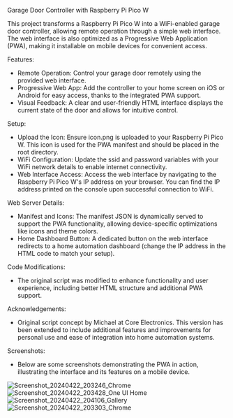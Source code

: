 Garage Door Controller with Raspberry Pi Pico W

This project transforms a Raspberry Pi Pico W into a WiFi-enabled garage door controller, allowing remote operation through a simple web interface. The web interface is also optimized as a Progressive Web Application (PWA), making it installable on mobile devices for convenient access.

Features:
- Remote Operation: Control your garage door remotely using the provided web interface.
- Progressive Web App: Add the controller to your home screen on iOS or Android for easy access, thanks to the integrated PWA support.
- Visual Feedback: A clear and user-friendly HTML interface displays the current state of the door and allows for intuitive control.

Setup:
- Upload the Icon: Ensure icon.png is uploaded to your Raspberry Pi Pico W. This icon is used for the PWA manifest and should be placed in the root directory.
- WiFi Configuration: Update the ssid and password variables with your WiFi network details to enable internet connectivity.
- Web Interface Access: Access the web interface by navigating to the Raspberry Pi Pico W's IP address on your browser. You can find the IP address printed on the console upon successful connection to WiFi.

Web Server Details:
- Manifest and Icons: The manifest JSON is dynamically served to support the PWA functionality, allowing device-specific optimizations like icons and theme colors.
- Home Dashboard Button: A dedicated button on the web interface redirects to a home automation dashboard (change the IP address in the HTML code to match your setup).

Code Modifications:
- The original script was modified to enhance functionality and user experience, including better HTML structure and additional PWA support.

Acknowledgements:
- Original script concept by Michael at Core Electronics. This version has been extended to include additional features and improvements for personal use and ease of integration into home automation systems.

Screenshots:
- Below are some screenshots demonstrating the PWA in action, illustrating the interface and its features on a mobile device.


![Screenshot_20240422_203246_Chrome](https://github.com/MrLately/garage_door/assets/94589563/dcc14640-c507-46e5-8a30-2688434d2199)
![Screenshot_20240422_203428_One UI Home](https://github.com/MrLately/garage_door/assets/94589563/8f5f21ca-5e21-4ac2-8537-7ccd8308c147)
![Screenshot_20240422_204106_Gallery](https://github.com/MrLately/garage_door/assets/94589563/0f08d5bf-0a27-4aa9-959d-1aeeb444d82b)
![Screenshot_20240422_203303_Chrome](https://github.com/MrLately/garage_door/assets/94589563/f8348ed1-f861-4f88-9551-845eb148c701)
